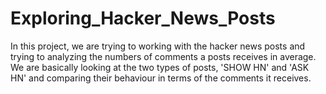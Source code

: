 # Exploring_Hacker_News_Posts
In this project, we are trying to working with the hacker news posts and trying to analyzing the numbers of comments a posts receives in average. We are basically looking at the two types of posts, 'SHOW HN' and 'ASK HN' and comparing their behaviour in terms of the comments it receives.
